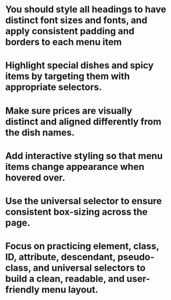 # You should style all headings to have distinct font sizes and fonts, and apply consistent padding and borders to each menu item

# Highlight special dishes and spicy items by targeting them with appropriate selectors.

# Make sure prices are visually distinct and aligned differently from the dish names. 

# Add interactive styling so that menu items change appearance when hovered over.

# Use the universal selector to ensure consistent box-sizing across the page.

# Focus on practicing element, class, ID, attribute, descendant, pseudo-class, and universal selectors to build a clean, readable, and user-friendly menu layout.
